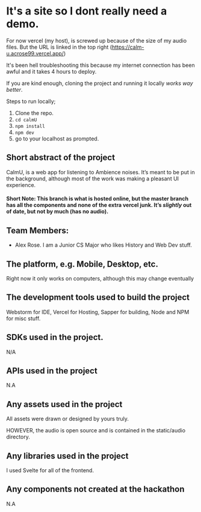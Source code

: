 
# It's a site so I dont really need a demo.  

For now vercel (my host), is screwed up because of the size of my audio files. But the URL is linked in the top right (https://calm-u.acrose99.vercel.app/)

It's been hell troubleshooting this because my internet connection has been awful and it takes 4 hours to deploy. 

If you are kind enough, cloning the project and running it locally *works way better*. 

Steps to run locally;
1. Clone the repo.
2. ```cd calmU```
3. ```npm install```
4. ```npm dev```
5. go to your localhost as prompted. 

##  Short abstract of the project
CalmU, is a web app for listening to Ambience noises. It’s meant to be put in the background, although most of the work was making a pleasant UI experience. 

#### Short Note: This branch is what is hosted online, but the master branch has all the components and none of the extra vercel junk. It’s *slightly* out of date, but not by much (has no audio).

## Team Members: 
* Alex Rose. I am a Junior CS Major who likes History and Web Dev stuff. 

## The platform, e.g. Mobile, Desktop, etc.
Right now it only works on computers, although this may change eventually 

## The development tools used to build the project
Webstorm for IDE, Vercel for Hosting, Sapper for building, Node and NPM for misc stuff. 
## SDKs used in the project. 
N/A
## APIs used in the project
N.A
## Any assets used in the project
All assets were drawn or designed by yours truly. 

HOWEVER, the audio  is open source and is contained in the static/audio directory. 

## Any libraries used in the project
I used Svelte for all of the frontend. 
##  Any components not created at the hackathon
N.A

